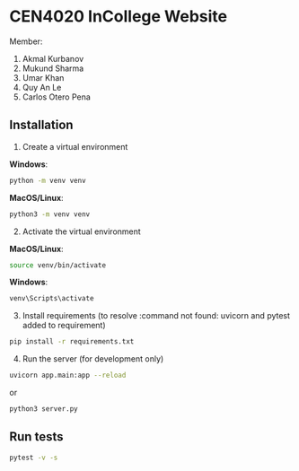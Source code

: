 # CEN4020 InCollege Website

Member:
1. Akmal Kurbanov
2. Mukund Sharma
3. Umar Khan
4. Quy An Le
5. Carlos Otero Pena

## Installation
1. Create a virtual environment

**Windows**:
```bash
python -m venv venv
```
**MacOS/Linux**:
```bash
python3 -m venv venv
```

2. Activate the virtual environment

**MacOS/Linux**:
```bash
source venv/bin/activate
```

**Windows**:
```bash
venv\Scripts\activate
```

3. Install requirements (to resolve :command not found: uvicorn and pytest added to requirement)
```bash
pip install -r requirements.txt
```


4. Run the server (for development only)
```bash
uvicorn app.main:app --reload
```


or
```bash
python3 server.py
```


## Run tests
```bash
pytest -v -s
```

